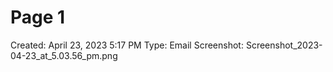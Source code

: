 # Page 1

Created: April 23, 2023 5:17 PM
Type: Email
Screenshot: Screenshot_2023-04-23_at_5.03.56_pm.png